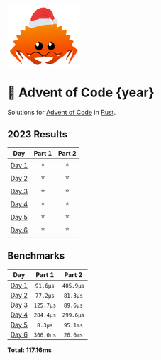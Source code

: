 <img src="./.assets/christmas_ferris.png" width="164">

# 🎄 Advent of Code {year}

Solutions for [Advent of Code](https://adventofcode.com/) in [Rust](https://www.rust-lang.org/).

<!--- advent_readme_stars table --->
## 2023 Results

| Day | Part 1 | Part 2 |
| :---: | :---: | :---: |
| [Day 1](https://adventofcode.com/2023/day/1) | ⭐ | ⭐ |
| [Day 2](https://adventofcode.com/2023/day/2) | ⭐ | ⭐ |
| [Day 3](https://adventofcode.com/2023/day/3) | ⭐ | ⭐ |
| [Day 4](https://adventofcode.com/2023/day/4) | ⭐ | ⭐ |
| [Day 5](https://adventofcode.com/2023/day/5) | ⭐ | ⭐ |
| [Day 6](https://adventofcode.com/2023/day/6) | ⭐ | ⭐ |
<!--- advent_readme_stars table --->

<!--- benchmarking table --->
## Benchmarks

| Day | Part 1 | Part 2 |
| :---: | :---: | :---:  |
| [Day 1](./src/bin/01.rs) | `91.6µs` | `405.9µs` |
| [Day 2](./src/bin/02.rs) | `77.2µs` | `81.3µs` |
| [Day 3](./src/bin/03.rs) | `125.7µs` | `89.6µs` |
| [Day 4](./src/bin/04.rs) | `284.4µs` | `299.6µs` |
| [Day 5](./src/bin/05.rs) | `8.3µs` | `95.1ms` |
| [Day 6](./src/bin/06.rs) | `306.0ns` | `20.6ms` |

**Total: 117.16ms**
<!--- benchmarking table --->
